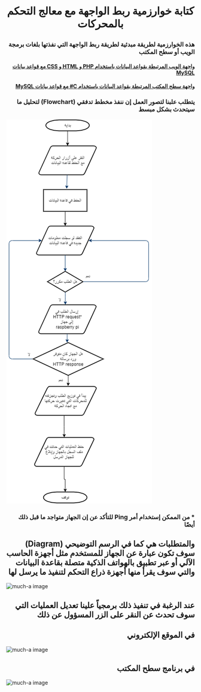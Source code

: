 # <p align="center"> كتابة خوارزمية ربط الواجهة مع معالج التحكم بالمحركات </p>

### <div dir="rtl"> هذه الخوارزمية لطريقة مبدئية لطريقة ربط الواجهة التي نفذتها بلغات برمجة الويب أو سطح المكتب</div>

#### <div dir="rtl"> </div>

#### <p  dir="rtl"> [ واجهة الويب المرتبطة بقواعد البيانات باستخدام PHP و HTML و CSS  مع قواعد بيانات MySQL ](https://github.com/MohammadYAmmar/Robot-arm-with-a-camera/tree/main/Control%20panel%20for%20robot%20arm%20with%20database)</p>


#### <p dir="rtl"> [ واجهة سطح المكتب المرتبطة بقواعد البيانات باستخدام C#  مع قواعد بيانات MySQL ](https://github.com/MohammadYAmmar/A-control-panel-program-for-robot-arm-with-databases-for-Windows-devices-via-c-sharp)</p>



### <div dir="rtl">يتطلب علبنا لتصور العمل إن ننفذ مخطط تدفقي (Flowchart) لتحليل ما سيتحدث بشكل مبسط </div>


![much-a image](https://github.com/MohammadYAmmar/Robot-arm-with-a-camera/blob/main/Algorithm:%20Connecting%20interface%20to%20IoT/%D8%B5%D9%88%D8%B1%D8%A9%20%D8%A7%D9%84%D9%85%D8%AE%D8%B7%D8%B7%20%D8%A7%D9%84%D8%AA%D8%AF%D9%81%D9%82%D9%8A.png) 


### <div dir="rtl">* من الممكن إستخدام أمر Ping للتأكد عن إن الجهاز متواجد ما قبل ذلك أيضًا </div>



## <div dir="rtl">والمتطلبات هي كما في الرسم التوضيحي (Diagram) سوف تكون عبارة عن الجهاز للمستخدم مثل أجهزة الحاسب الآلي أو عبر تطبيق بالهواتف الذكية متصلة بقاعدة البيانات والتي سوف يقرأ منها أجهزة ذراع التحكم لتنفيذ ما يرسل لها</div>

![much-a image]() 

## <div dir="rtl">عند الرغبة في تنفيذ ذلك برمجياً علينا تعديل العمليات التي سوف تحدث عن النقر على الزر المسؤول عن ذلك </div>

## <div dir="rtl">في الموقع الإلكتروني </div>

![much-a image]() 

## <div dir="rtl">في برنامج سطح المكتب </div>
![much-a image]() 



